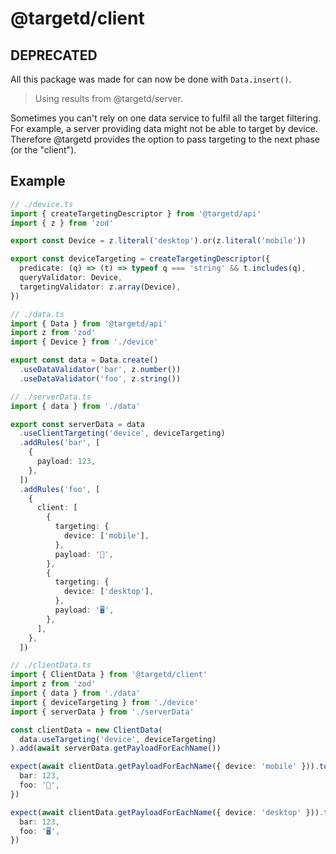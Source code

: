 # @targetd/client

## DEPRECATED

All this package was made for can now be done with `Data.insert()`.

> Using results from @targetd/server.

Sometimes you can't rely on one data service to fulfil all the target filtering. For example, a server providing data might not be able to target by device. Therefore @targetd provides the option to pass targeting to the next phase (or the "client").

## Example

```typescript
// ./device.ts
import { createTargetingDescriptor } from '@targetd/api'
import { z } from 'zod'

export const Device = z.literal('desktop').or(z.literal('mobile'))

export const deviceTargeting = createTargetingDescriptor({
  predicate: (q) => (t) => typeof q === 'string' && t.includes(q),
  queryValidator: Device,
  targetingValidator: z.array(Device),
})
```

```typescript
// ./data.ts
import { Data } from '@targetd/api'
import z from 'zod'
import { Device } from './device'

export const data = Data.create()
  .useDataValidator('bar', z.number())
  .useDataValidator('foo', z.string())
```

```typescript
// ./serverData.ts
import { data } from './data'

export const serverData = data
  .useClientTargeting('device', deviceTargeting)
  .addRules('bar', [
    {
      payload: 123,
    },
  ])
  .addRules('foo', [
    {
      client: [
        {
          targeting: {
            device: ['mobile'],
          },
          payload: '‍📱',
        },
        {
          targeting: {
            device: ['desktop'],
          },
          payload: '🖥',
        },
      ],
    },
  ])
```

```typescript
// ./clientData.ts
import { ClientData } from '@targetd/client'
import z from 'zod'
import { data } from './data'
import { deviceTargeting } from './device'
import { serverData } from './serverData'

const clientData = new ClientData(
  data.useTargeting('device', deviceTargeting)
).add(await serverData.getPayloadForEachName())

expect(await clientData.getPayloadForEachName({ device: 'mobile' })).toEqual({
  bar: 123,
  foo: '‍📱',
})

expect(await clientData.getPayloadForEachName({ device: 'desktop' })).toEqual({
  bar: 123,
  foo: '🖥',
})
```
